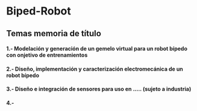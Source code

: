 # Biped-Robot
## Temas memoria de título
#### 1.- Modelación y generación de un gemelo virtual para un robot bípedo con onjetivo de entrenamientos
#### 2.- Diseño, implementación y caracterización electromecánica de un robot bípedo
#### 3.- Diseño e integración de sensores para uso en ..... (sujeto a industria)
#### 4.- 
